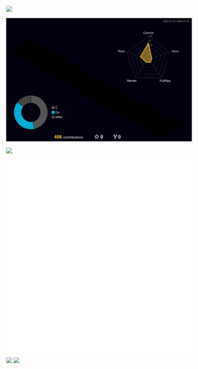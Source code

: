 ![](https://readme-typing-svg.demolab.com?font=Lexend&size=40&pause=1000&color=07817A&vCenter=true&random=false&width=435&lines=Now+Loading+.+.+.)

![](profile-3d-contrib/profile-night-rainbow.svg)

[![](https://streak-stats.demolab.com?user=gao0325ts&theme=iceberg)](https://git.io/streak-stats)

![](metrics.plugin.languages.details.svg)
![](metrics.plugin.achievements.svg)

[![](https://badge42.coday.fr/api/v2/clykl1nmm4378701p4a2d4uqb9/stats?cursusId=9&coalitionId=62)](https://profile.intra.42.fr/users/stakada)
[![](https://badge42.coday.fr/api/v2/clykl1nmm4378701p4a2d4uqb9/stats?cursusId=21&coalitionId=307)](https://profile.intra.42.fr/users/stakada)
